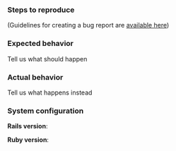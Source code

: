 ### Steps to reproduce

(Guidelines for creating a bug report are [available
here](http://guides.rubyonrails.org/contributing_to_ruby_on_rails.html#creating-a-bug-report))

### Expected behavior
Tell us what should happen

### Actual behavior
Tell us what happens instead

### System configuration
**Rails version**:

**Ruby version**:
